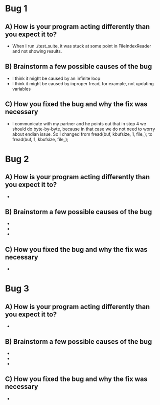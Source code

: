 # Bug 1

## A) How is your program acting differently than you expect it to?
- When I run ./test_suite, it was stuck at some point in FileIndexReader 
and not showing results.

## B) Brainstorm a few possible causes of the bug
- I think it might be caused by an infinite loop
- I think it might be caused by inproper fread, for example, not updating variables


## C) How you fixed the bug and why the fix was necessary
- I communicate with my partner and he points out that in step 4 we should do byte-by-byte,
because in that case we do not need to worry about endian issue. So I changed from fread(buf, kbufsize, 1, file_); to fread(buf, 1, kbufsize, file_);


# Bug 2

## A) How is your program acting differently than you expect it to?
- 

## B) Brainstorm a few possible causes of the bug
- 
- 
- 

## C) How you fixed the bug and why the fix was necessary
- 


# Bug 3

## A) How is your program acting differently than you expect it to?
- 

## B) Brainstorm a few possible causes of the bug
- 
- 
- 

## C) How you fixed the bug and why the fix was necessary
- 
